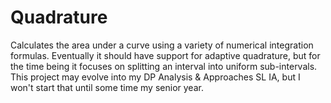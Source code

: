 # Quadrature

Calculates the area under a curve using a variety of numerical integration formulas.
Eventually it should have support for adaptive quadrature, but for the time being it focuses on splitting an interval into uniform sub-intervals.
This project may evolve into my DP Analysis & Approaches SL IA, but I won't start that until some time my senior year.

